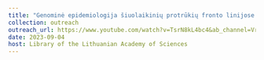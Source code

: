 ```yaml
---
title: "Genominė epidemiologija šiuolaikinių protrūkių fronto linijose [Lithuanian]"
collection: outreach
outreach_url: https://www.youtube.com/watch?v=TsrN8kL4bc4&ab_channel=Vrublevski%C5%B3biblioteka
date: 2023-09-04
host: Library of the Lithuanian Academy of Sciences
---
```

